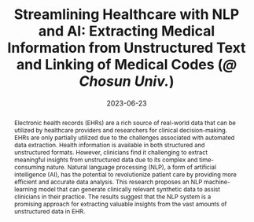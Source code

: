 ---
title: "Streamlining Healthcare with NLP and AI: Extracting Medical Information from Unstructured Text and Linking of Medical Codes (*@ Chosun Univ.*)"
collection: publications
permalink: /publication/2023-dc12
date: 2023-06-23
venue: '2023 한국통신학회 하계종합학술발표회'
# just display our icon symbols
paperurl: 'https://www.dbpia.co.kr/journal/articleDetail?nodeId=NODE11487908'
# slidesurl: 'http://academicpages.github.io/files/slides1.pdf'
pubtype: 'domestic_conference'
# link: 'https://www.dbpia.co.kr/journal/articleDetail?nodeId=NODE11487908'
# code: https://github.com/FIVEYOUNGWOO/Medical-ICT-Convergence-Healthcare-Based-Application
# github: https://github.com/FIVEYOUNGWOO/Medical-ICT-Convergence-Healthcare-Based-Application
citation: '라가벤드라 가니가, <strong>오영우</strong>, 최우열. &quot;Streamlining Healthcare with NLP and AI: Extracting Medical Information from Unstructured Text and Linking of Medical Codes.&quot; <i>2023 한국통신학회 하계종합학술발표회</i>, 제주, 대한민국, 2023.06.21 - 24. (<u>Status: Presented on 2023.06.23.</u>)'
excerpt_separator: ""
abstract: Electronic health records (EHRs) are a rich source of real-world data that can be utilized by healthcare providers and researchers for clinical decision-making. EHRs are only partially utilized due to the challenges associated with automated data extraction. Health information is available in both structured and unstructured formats. However, clinicians find it challenging to extract meaningful insights from unstructured data due to its complex and time-consuming nature. Natural language processing (NLP), a form of artificial intelligence (AI), has the potential to revolutionize patient care by providing more efficient and accurate data analysis. This research proposes an NLP machine-learning model that can generate clinically relevant synthetic data to assist clinicians in their practice. The results suggest that the NLP system is a promising approach for extracting valuable insights from the vast amounts of unstructured data in EHR.
---